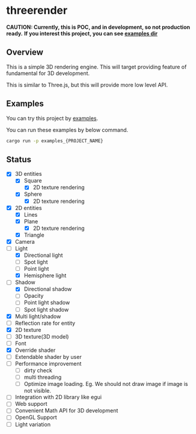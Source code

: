 # threerender

**CAUTION: Currently, this is POC, and in development, so not production ready.**
**If you interest this project, you can see [examples dir](/examples)**

## Overview

This is a simple 3D rendering engine.
This will target providing feature of fundamental for 3D development.

This is similar to Three.js, but this will provide more low level API. 

## Examples

You can try this project by [examples](/examples).

You can run these examples by below command.

```sh
cargo run -p examples_{PROJECT_NAME}
```

## Status

- [x] 3D entities
  - [x] Square
    - [x] 2D texture rendering
  - [x] Sphere
    - [x] 2D texture rendering
- [x] 2D entities
  - [x] Lines
  - [x] Plane
    - [x] 2D texture rendering
  - [x] Triangle
- [x] Camera
- [ ] Light
  - [x] Directional light
  - [ ] Spot light
  - [ ] Point light
  - [x] Hemisphere light
- [ ] Shadow
  - [x] Directional shadow
  - [ ] Opacity
  - [ ] Point light shadow
  - [ ] Spot light shadow
- [x] Multi light/shadow
- [ ] Reflection rate for entity
- [x] 2D texture
- [ ] 3D texture(3D model)
- [ ] Font
- [x] Override shader
- [ ] Extendable shader by user
- [ ] Performance improvement
    - [ ] dirty check
    - [ ] multi threading
    - [ ] Optimize image loading. Eg. We should not draw image if image is not visible.
- [ ] Integration with 2D library like egui
- [ ] Web support
- [ ] Convenient Math API for 3D development
- [ ] OpenGL Support
- [ ] Light variation
